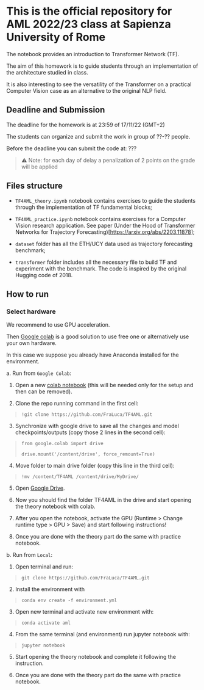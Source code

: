 # This is the official repository for AML 2022/23 class at Sapienza University of Rome

The notebook provides an introduction to Transformer Network (TF).

The aim of this homework is to guide students through an implementation of the architecture studied in class. 

It is also interesting to see the versatility of the Transformer on a practical Computer Vision case as an alternative to the original NLP field.



## Deadline and Submission

The deadline for the homework is at 23:59 of 17/11/22  (GMT+2)

The students can organize and submit the work in group of ??-?? people.

Before the deadline you can submit the code at: ???

> :warning: Note: for each day of delay a penalization of 2 points on the grade will be applied


## Files structure

- `TF4AML_theory.ipynb` notebook contains exercises to guide the students through the implementation of TF fundamental blocks;

- `TF4AML_practice.ipynb` notebook contains exercises for a Computer Vision research application. See paper (Under the Hood of Transformer Networks for Trajectory Forecasting)[https://arxiv.org/abs/2203.11878];

- `dataset` folder has all the ETH/UCY data used as trajectory forecasting benchmark;

- `transformer` folder includes all the necessary file to build TF and experiment with the benchmark. 
The code is inspired by the original Hugging code of 2018.



## How to run

### Select hardware

We recommend to use GPU acceleration.

Then [Google colab](https://colab.research.google.com) is a good solution to use free one or alternatively use your own hardware.

In this case we suppose you already have Anaconda installed for the environment.


a. Run from `Google Colab`:

  1. Open a new [colab notebook](https://colab.research.google.com) (this will be needed only for the setup and then can be removed).
  
  2. Clone the repo running command in the first cell:
  > `!git clone https://github.com/FraLuca/TF4AML.git`
  
  3. Synchronize with google drive to save all the changes and model checkpoints/outputs (copy those 2 lines in the second cell):
  > `from google.colab import drive`
  > 
  > `drive.mount('/content/drive', force_remount=True)`
  
  4. Move folder to main drive folder (copy this line in the third cell):
  > `!mv /content/TF4AML /content/drive/MyDrive/` 
  
  5. Open [Google Drive](https://drive.google.com/drive/u/0/my-drive). 
  
  6. Now you should find the folder TF4AML in the drive and start opening the theory notebook with colab.
  
  7. After you open the notebook, activate the GPU (Runtime > Change runtime type > GPU > Save) and start following instructions!
  
  8. Once you are done with the theory part do the same with practice notebook.



b. Run from `Local`:

  1. Open terminal and run: 
  > `git clone https://github.com/FraLuca/TF4AML.git`
  
  2. Install the environment with 
  > `conda env create -f environment.yml`
  
  3. Open new terminal and activate new environment with:
  > `conda activate aml`
  
  4. From the same terminal (and environment) run jupyter notebook with:
  > `jupyter notebook`

  5. Start opening the theory notebook and complete it following the instruction.
  
  6. Once you are done with the theory part do the same with practice notebook.

